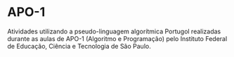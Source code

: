 # APO-1
Atividades utilizando a pseudo-linguagem algorítmica Portugol realizadas durante as aulas de APO-1 (Algoritmo e Programação) pelo Instituto Federal de Educação, Ciência e Tecnologia de São Paulo.
